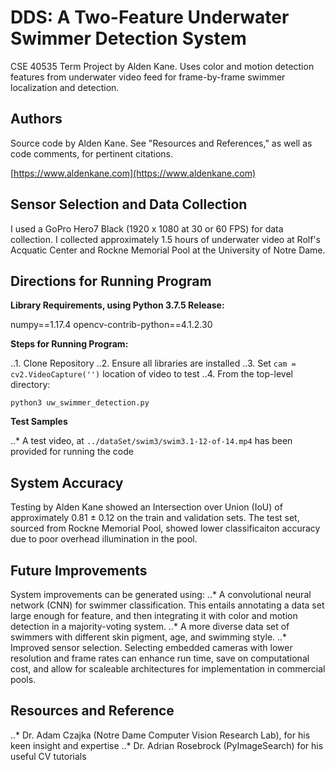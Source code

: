 # DDS: A Two-Feature Underwater Swimmer Detection System

CSE 40535 Term Project by Alden Kane. Uses color and motion detection features from underwater video feed for frame-by-frame swimmer localization and detection.

## Authors

Source code by Alden Kane. See "Resources and References," as well as code comments, for pertinent citations.

[https://www.aldenkane.com](https://www.aldenkane.com)

## Sensor Selection and Data Collection

I used a GoPro Hero7 Black (1920 x 1080 at 30 or 60 FPS) for data collection. I collected approximately 1.5 hours of underwater video at Rolf's Acquatic Center and Rockne Memorial Pool at the University of Notre Dame.

## Directions for Running Program

**Library Requirements, using Python 3.7.5 Release:**

numpy==1.17.4
opencv-contrib-python==4.1.2.30

**Steps for Running Program:**

..1. Clone Repository
..2. Ensure all libraries are installed
..3. Set `cam = cv2.VideoCapture('')` location of video to test
..4. From the top-level directory:
```
python3 uw_swimmer_detection.py
```

**Test Samples**

..* A test video, at `../dataSet/swim3/swim3.1-12-of-14.mp4` has been provided for running the code

## System Accuracy

Testing by Alden Kane showed an Intersection over Union (IoU) of approximately 0.81 ± 0.12 on the train and validation sets. The test set, sourced from Rockne Memorial Pool, showed lower classificaiton accuracy due to poor overhead illumination in the pool.

## Future Improvements

System improvements can be generated using:
..* A convolutional neural network (CNN) for swimmer classification. This entails annotating a data set large enough for feature, and then integrating it with color and motion detection in a majority-voting system.
..* A more diverse data set of swimmers with different skin pigment, age, and swimming style.
..* Improved sensor selection. Selecting embedded cameras with lower resolution and frame rates can enhance run time, save on computational cost, and allow for scaleable architectures for implementation in commercial pools.

## Resources and Reference

..* Dr. Adam Czajka (Notre Dame Computer Vision Research Lab), for his keen insight and expertise
..* Dr. Adrian Rosebrock (PyImageSearch) for his useful CV tutorials

